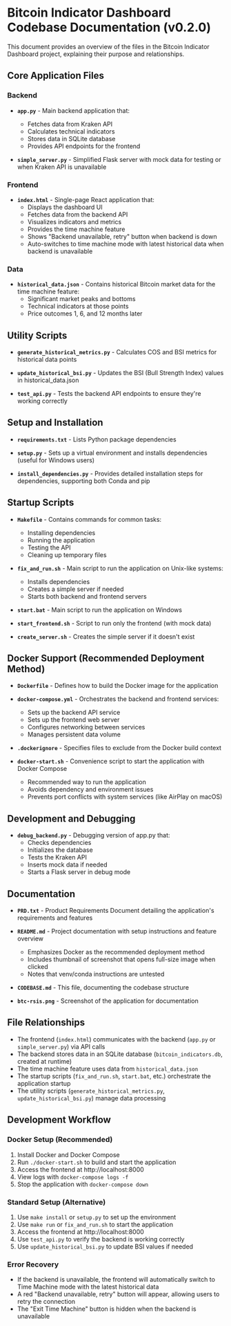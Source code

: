 # Bitcoin Indicator Dashboard Codebase Documentation (v0.2.0)

This document provides an overview of the files in the Bitcoin Indicator Dashboard project, explaining their purpose and relationships.

## Core Application Files

### Backend

- **`app.py`** - Main backend application that:
  - Fetches data from Kraken API
  - Calculates technical indicators
  - Stores data in SQLite database
  - Provides API endpoints for the frontend

- **`simple_server.py`** - Simplified Flask server with mock data for testing or when Kraken API is unavailable

### Frontend

- **`index.html`** - Single-page React application that:
  - Displays the dashboard UI
  - Fetches data from the backend API
  - Visualizes indicators and metrics
  - Provides the time machine feature
  - Shows "Backend unavailable, retry" button when backend is down
  - Auto-switches to time machine mode with latest historical data when backend is unavailable

### Data

- **`historical_data.json`** - Contains historical Bitcoin market data for the time machine feature:
  - Significant market peaks and bottoms
  - Technical indicators at those points
  - Price outcomes 1, 6, and 12 months later

## Utility Scripts

- **`generate_historical_metrics.py`** - Calculates COS and BSI metrics for historical data points

- **`update_historical_bsi.py`** - Updates the BSI (Bull Strength Index) values in historical_data.json

- **`test_api.py`** - Tests the backend API endpoints to ensure they're working correctly

## Setup and Installation

- **`requirements.txt`** - Lists Python package dependencies

- **`setup.py`** - Sets up a virtual environment and installs dependencies (useful for Windows users)

- **`install_dependencies.py`** - Provides detailed installation steps for dependencies, supporting both Conda and pip

## Startup Scripts

- **`Makefile`** - Contains commands for common tasks:
  - Installing dependencies
  - Running the application
  - Testing the API
  - Cleaning up temporary files

- **`fix_and_run.sh`** - Main script to run the application on Unix-like systems:
  - Installs dependencies
  - Creates a simple server if needed
  - Starts both backend and frontend servers

- **`start.bat`** - Main script to run the application on Windows

- **`start_frontend.sh`** - Script to run only the frontend (with mock data)

- **`create_server.sh`** - Creates the simple server if it doesn't exist

## Docker Support (Recommended Deployment Method)

- **`Dockerfile`** - Defines how to build the Docker image for the application

- **`docker-compose.yml`** - Orchestrates the backend and frontend services:
  - Sets up the backend API service
  - Sets up the frontend web server
  - Configures networking between services
  - Manages persistent data volume

- **`.dockerignore`** - Specifies files to exclude from the Docker build context

- **`docker-start.sh`** - Convenience script to start the application with Docker Compose
  - Recommended way to run the application
  - Avoids dependency and environment issues
  - Prevents port conflicts with system services (like AirPlay on macOS)

## Development and Debugging

- **`debug_backend.py`** - Debugging version of app.py that:
  - Checks dependencies
  - Initializes the database
  - Tests the Kraken API
  - Inserts mock data if needed
  - Starts a Flask server in debug mode

## Documentation

- **`PRD.txt`** - Product Requirements Document detailing the application's requirements and features

- **`README.md`** - Project documentation with setup instructions and feature overview
  - Emphasizes Docker as the recommended deployment method
  - Includes thumbnail of screenshot that opens full-size image when clicked
  - Notes that venv/conda instructions are untested

- **`CODEBASE.md`** - This file, documenting the codebase structure

- **`btc-rsis.png`** - Screenshot of the application for documentation

## File Relationships

- The frontend (`index.html`) communicates with the backend (`app.py` or `simple_server.py`) via API calls
- The backend stores data in an SQLite database (`bitcoin_indicators.db`, created at runtime)
- The time machine feature uses data from `historical_data.json`
- The startup scripts (`fix_and_run.sh`, `start.bat`, etc.) orchestrate the application startup
- The utility scripts (`generate_historical_metrics.py`, `update_historical_bsi.py`) manage data processing

## Development Workflow

### Docker Setup (Recommended)
1. Install Docker and Docker Compose
2. Run `./docker-start.sh` to build and start the application
3. Access the frontend at http://localhost:8000
4. View logs with `docker-compose logs -f`
5. Stop the application with `docker-compose down`

### Standard Setup (Alternative)
1. Use `make install` or `setup.py` to set up the environment
2. Use `make run` or `fix_and_run.sh` to start the application
3. Access the frontend at http://localhost:8000
4. Use `test_api.py` to verify the backend is working correctly
5. Use `update_historical_bsi.py` to update BSI values if needed

### Error Recovery
- If the backend is unavailable, the frontend will automatically switch to Time Machine mode with the latest historical data
- A red "Backend unavailable, retry" button will appear, allowing users to retry the connection
- The "Exit Time Machine" button is hidden when the backend is unavailable
